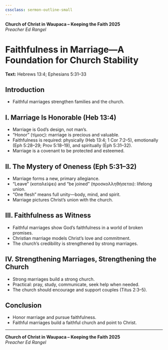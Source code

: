 ```yaml
---
cssclass: sermon-outline-small
---
```


**Church of Christ in Waupaca – Keeping the Faith 2025**  
*Preacher Ed Rangel*

# Faithfulness in Marriage—A Foundation for Church Stability

**Text:** Hebrews 13:4; Ephesians 5:31–33

## Introduction
- Faithful marriages strengthen families and the church.

## I. Marriage Is Honorable (Heb 13:4)
- Marriage is God’s design, not man’s.
- “Honor” (τίμιος): marriage is precious and valuable.
- Faithfulness is required: physically (Heb 13:4; 1 Cor 7:2–5), emotionally (Eph 5:28–29; Prov 5:18–19), and spiritually (Eph 5:31–32).
- Marriage is a covenant to be protected and esteemed.

## II. The Mystery of Oneness (Eph 5:31–32)
- Marriage forms a new, primary allegiance.
- “Leave” (καταλείψει) and “be joined” (προσκολληθήσεται): lifelong union.
- “One flesh” means full unity—body, mind, and spirit.
- Marriage pictures Christ’s union with the church.

## III. Faithfulness as Witness
- Faithful marriages show God’s faithfulness in a world of broken promises.
- Christian marriage models Christ’s love and commitment.
- The church’s credibility is strengthened by strong marriages.

## IV. Strengthening Marriages, Strengthening the Church
- Strong marriages build a strong church.
- Practical: pray, study, communicate, seek help when needed.
- The church should encourage and support couples (Titus 2:3–5).

## Conclusion
- Honor marriage and pursue faithfulness.
- Faithful marriages build a faithful church and point to Christ.

---

**Church of Christ in Waupaca – Keeping the Faith 2025**  
*Preacher Ed Rangel*
